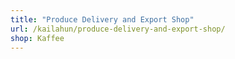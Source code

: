 ```yaml
---
title: "Produce Delivery and Export Shop"
url: /kailahun/produce-delivery-and-export-shop/
shop: Kaffee
---
```

